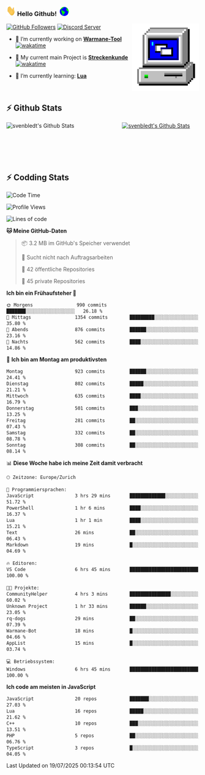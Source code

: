 ### <img src="https://github.com/svenbledt/svenbledt/blob/main/Assets/Hi.gif" height="28" width="24"> **Hello Github!** &nbsp;<img src="https://github.com/svenbledt/svenbledt/blob/main/Assets/Earth.gif" height="24" width="24">
[![GitHub Followers](https://img.shields.io/github/followers/svenbledt?label=Follow&style=flat-squaree&logo=github&labelColor=black&color=black&cacheSeconds=5)](https://github.com/svenbledt)
[![Discord Server](https://img.shields.io/discord/443405445831327754?style=flat-squeree&logo=discord&logoColor=white&label=Trojan%20Rotations%20Server&labelColor=black&color=gray&cacheSeconds=3650)](https://discord.gg/c6GZKjVhxw)
<img align="right" alt="PC GIF" src="https://github.com/svenbledt/svenbledt/blob/main/Assets/PC.gif" width="175" />

<p>

 - 🔭 I’m currently working on **[Warmane-Tool](https://github.com/svenbledt/Warmane-Bot)** [![wakatime](https://wakatime.com/badge/user/eb1cebc0-6a00-4f39-ab37-6770a4331515/project/b1c02622-6489-4920-898c-6e91c5bba727.svg)](https://wakatime.com/badge/user/eb1cebc0-6a00-4f39-ab37-6770a4331515/project/b1c02622-6489-4920-898c-6e91c5bba727)
 - 🔭 My current main Project is **[Streckenkunde](https://github.com/Streckenkunde)** [![wakatime](https://wakatime.com/badge/user/eb1cebc0-6a00-4f39-ab37-6770a4331515/project/8c10f4f0-0d09-4e0e-b526-eec4de9936b6.svg)](https://wakatime.com/badge/user/eb1cebc0-6a00-4f39-ab37-6770a4331515/project/8c10f4f0-0d09-4e0e-b526-eec4de9936b6)

 - 🌱 I’m currently learning: **[Lua](https://www.lua.org/)**
 
</p>

<br>

## :zap: Github Stats

<a href="https://github.com/svenbledt">
  <img align="left" src="https://github-readme-stats.vercel.app/api?username=svenbledt&show_icons=true&title_color=c9d1d9&icon_color=58a6da&text_color=c9d1d9&bg_color=0d1117&hide=issues" alt="svenbledt's Github Stats" width="60%">
 </a>
 <a href="https://github.com/svenbledt">
 <img src="https://github-readme-stats.vercel.app/api/top-langs/?username=svenbledt&show_icons=true&title_color=c9d1d9&icon_color=58a6da&text_color=c9d1d9&bg_color=0d1117" alt="svenbledt's Github Stats" width="35%">
 </a>

<br> <br> <br> <br> 
## :zap: Codding Stats

<!--START_SECTION:waka-->
![Code Time](http://img.shields.io/badge/Code%20Time-727%20hrs%2055%20mins-blue)

![Profile Views](http://img.shields.io/badge/Profilansichten-1-blue)

![Lines of code](https://img.shields.io/badge/Seit%20Hallo%20Welt%20habe%20ich%20geschrieben-30.1%20million%20Codezeilen-blue)

**🐱 Meine GitHub-Daten** 

> 📦 3.2 MB im GitHub's Speicher verwendet 
 > 
> 🚫 Sucht nicht nach Auftragsarbeiten
 > 
> 📜 42 öffentliche Repositories 
 > 
> 🔑 45 private Repositories 
 > 
**Ich bin ein Frühaufsteher 🐤** 

```text
🌞 Morgens                990 commits         ███████░░░░░░░░░░░░░░░░░░   26.18 % 
🌆 Mittags                1354 commits        █████████░░░░░░░░░░░░░░░░   35.80 % 
🌃 Abends                 876 commits         ██████░░░░░░░░░░░░░░░░░░░   23.16 % 
🌙 Nachts                 562 commits         ████░░░░░░░░░░░░░░░░░░░░░   14.86 % 
```
📅 **Ich bin am Montag am produktivsten** 

```text
Montag                   923 commits         ██████░░░░░░░░░░░░░░░░░░░   24.41 % 
Dienstag                 802 commits         █████░░░░░░░░░░░░░░░░░░░░   21.21 % 
Mittwoch                 635 commits         ████░░░░░░░░░░░░░░░░░░░░░   16.79 % 
Donnerstag               501 commits         ███░░░░░░░░░░░░░░░░░░░░░░   13.25 % 
Freitag                  281 commits         ██░░░░░░░░░░░░░░░░░░░░░░░   07.43 % 
Samstag                  332 commits         ██░░░░░░░░░░░░░░░░░░░░░░░   08.78 % 
Sonntag                  308 commits         ██░░░░░░░░░░░░░░░░░░░░░░░   08.14 % 
```


📊 **Diese Woche habe ich meine Zeit damit verbracht** 

```text
🕑︎ Zeitzone: Europe/Zurich

💬 Programmiersprachen: 
JavaScript               3 hrs 29 mins       █████████████░░░░░░░░░░░░   51.72 % 
PowerShell               1 hr 6 mins         ████░░░░░░░░░░░░░░░░░░░░░   16.37 % 
Lua                      1 hr 1 min          ████░░░░░░░░░░░░░░░░░░░░░   15.21 % 
Text                     26 mins             ██░░░░░░░░░░░░░░░░░░░░░░░   06.43 % 
Markdown                 19 mins             █░░░░░░░░░░░░░░░░░░░░░░░░   04.69 % 

🔥 Editoren: 
VS Code                  6 hrs 45 mins       █████████████████████████   100.00 % 

🐱‍💻 Projekte: 
CommunityHelper          4 hrs 3 mins        ███████████████░░░░░░░░░░   60.02 % 
Unknown Project          1 hr 33 mins        ██████░░░░░░░░░░░░░░░░░░░   23.05 % 
rq-dogs                  29 mins             ██░░░░░░░░░░░░░░░░░░░░░░░   07.39 % 
Warmane-Bot              18 mins             █░░░░░░░░░░░░░░░░░░░░░░░░   04.66 % 
AppList                  15 mins             █░░░░░░░░░░░░░░░░░░░░░░░░   03.74 % 

💻 Betriebssystem: 
Windows                  6 hrs 45 mins       █████████████████████████   100.00 % 
```

**Ich code am meisten in JavaScript** 

```text
JavaScript               20 repos            ███████░░░░░░░░░░░░░░░░░░   27.03 % 
Lua                      16 repos            █████░░░░░░░░░░░░░░░░░░░░   21.62 % 
C++                      10 repos            ███░░░░░░░░░░░░░░░░░░░░░░   13.51 % 
PHP                      5 repos             ██░░░░░░░░░░░░░░░░░░░░░░░   06.76 % 
TypeScript               3 repos             █░░░░░░░░░░░░░░░░░░░░░░░░   04.05 % 
```




 Last Updated on 19/07/2025 00:13:54 UTC
<!--END_SECTION:waka-->
